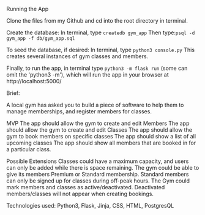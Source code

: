 Running the App

Clone the files from my Github and cd into the root directory in terminal.

Create the database: In terminal, type ```createdb gym_app```
Then type:```psql -d gym_app -f db/gym_app.sql```

To seed the database, if desired: In terminal, type ```python3 console.py```
This creates several instances of gym classes and members.

Finally, to run the app, in terminal type ```python3 -m flask run``` (some can omit the 'python3 -m'), which will run the app in your browser at http://localhost:5000/

Brief:

A local gym has asked you to build a piece of software to help them to manage memberships, and register members for classes.

MVP
The app should allow the gym to create and edit Members The app should allow the gym to create and edit Classes The app should allow the gym to book members on specific classes The app should show a list of all upcoming classes The app should show all members that are booked in for a particular class.

Possible Extensions
Classes could have a maximum capacity, and users can only be added while there is space remaining. The gym could be able to give its members Premium or Standard membership. Standard members can only be signed up for classes during off-peak hours. The Gym could mark members and classes as active/deactivated. Deactivated members/classes will not appear when creating bookings.

Technologies used:
Python3, Flask, Jinja, CSS, HTML, PostgresQL